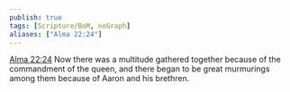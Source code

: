 ```yaml
---
publish: true
tags: [Scripture/BoM, noGraph]
aliases: ["Alma 22:24"]
---
```

[Alma 22:24](https://churchofjesuschrist.org/study/scriptures/bofm/alma/22?lang=eng&id=p24#p24) Now there was a multitude gathered together because of the commandment of the queen, and there began to be great murmurings among them because of Aaron and his brethren.
